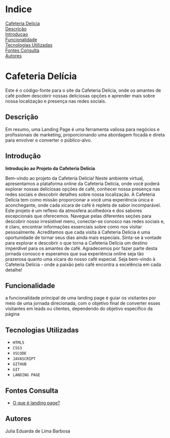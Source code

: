 # Indice
[Cafeteria Delicia](#cafeteria_delicia)  
[Descrição](#descrição)  
[Introduçao](#introduçao)  
[Funcionalidade](#funcionalidade)  
[Tecnologias Utilizadas](#tecnologias-utilizadas)  
[Fontes Consulta](#fontes-consulta)  
[Autores](#autores)  

# Cafeteria Delícia

Este é o código-fonte para o site da Cafeteria Delícia, onde os amantes de café podem descobrir nossas deliciosas opções e aprender mais sobre nossa localização e presença nas redes sociais.

## Descrição
Em resumo, uma Landing Page é uma ferramenta valiosa para negócios e profissionais de marketing, proporcionando uma abordagem focada e direta para envolver e converter o público-alvo.
## Introdução
**Introdução ao Projeto da Cafeteria Delícia**

Bem-vindo ao projeto da Cafeteria Delícia! Neste ambiente virtual, apresentamos a plataforma online da Cafeteria Delícia, onde você poderá explorar nossas deliciosas opções de café, conhecer nossa presença nas redes sociais e descobrir detalhes sobre nossa localização.
A Cafeteria Delícia tem como missão proporcionar a você uma experiência única e aconchegante, onde cada xícara de café é repleta de sabor incomparável. Este projeto é um reflexo da atmosfera acolhedora e dos sabores excepcionais que oferecemos.
Navegue pelas diferentes seções para descobrir nosso irresistível menu, conectar-se conosco nas redes sociais e, é claro, encontrar informações essenciais sobre como nos visitar pessoalmente. Acreditamos que cada visita à Cafeteria Delícia é uma oportunidade de tornar seus dias ainda mais especiais.
Sinta-se à vontade para explorar e descobrir o que torna a Cafeteria Delícia um destino imperdível para os amantes de café. Agradecemos por fazer parte desta jornada conosco e esperamos que sua experiência online seja tão prazerosa quanto uma xícara do nosso café especial.
Seja bem-vindo à Cafeteria Delícia - onde a paixão pelo café encontra a excelência em cada detalhe!
## Funcionalidade
a funcionalidade principal de uma landing page é guiar os visitantes por meio de uma jornada direcionada, com o objetivo final de converter esses visitantes em leads ou clientes, dependendo do objetivo específico da página
## Tecnologias Utilizadas
* ``HTML5``
* ``CSS3``
* ``VSCODE`` 
* ``JAVASCRIPT``
* ``GITHUB``
* ``GIT``
* ``LANDING PAGE``
## Fontes Consulta
* [O que é landing page?](https://sebrae.com.br/sites/PortalSebrae/artigos/o-que-e-uma-landing-page,3e1e097399323810VgnVCM100000d701210aRCRD)
## Autores
Julia Eduarda de Lima Barbosa



